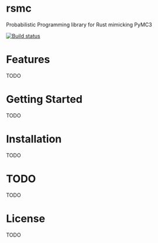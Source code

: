 # rsmc
Probabilistic Programming library for Rust mimicking PyMC3

[![Build status](https://travis-ci.org/yukinagae/rsmc.svg?branch=master)](https://travis-ci.org/yukinagae/rsmc)

# Features

TODO

# Getting Started

TODO

# Installation

TODO

# TODO

TODO

# License

TODO
